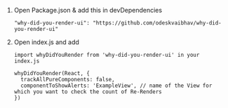 1. Open Package.json & add this in devDependencies

    ```"why-did-you-render-ui": "https://github.com/odeskvaibhav/why-did-you-render-ui"``` 

2. Open index.js and add

    ```import whyDidYouRender from 'why-did-you-render-ui' in your index.js```
    
    ````
    whyDidYouRender(React, {
      trackAllPureComponents: false,
      componentToShowAlerts: 'ExampleView', // name of the View for which you want to check the count of Re-Renders
    })

    ````

